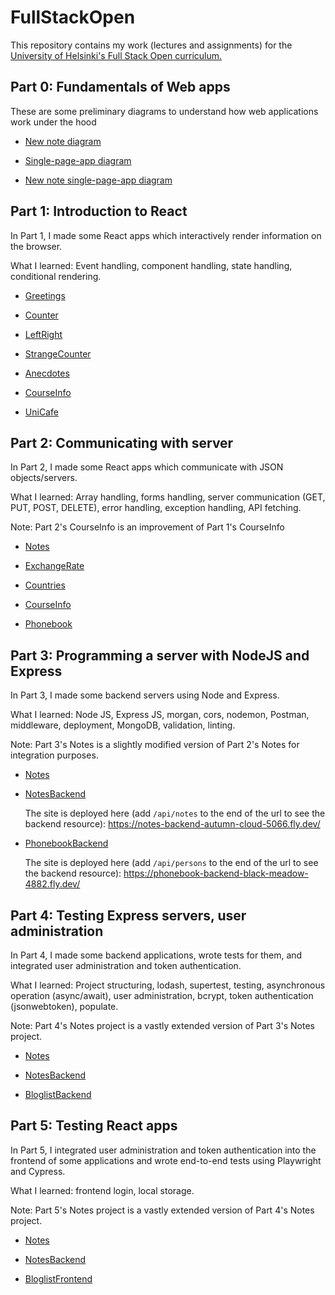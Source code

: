 # FullStackOpen

This repository contains my work (lectures and assignments) for the [University of Helsinki's Full Stack Open curriculum.](https://fullstackopen.com/en)

## Part 0: Fundamentals of Web apps

These are some preliminary diagrams to understand how web applications work under the hood

- [New note diagram](./Part0/0.4.new-note-diagram.md)

- [Single-page-app diagram](./Part0/0.5.spa-diagram.md)

- [New note single-page-app diagram](./Part0/0.6.new-note-spa-diagram.md)

## Part 1: Introduction to React

In Part 1, I made some React apps which interactively render information on the browser.

What I learned: Event handling, component handling, state handling, conditional rendering.

- [Greetings](./Part1/lectures/greetings/)

- [Counter](./Part1/lectures/counter/)

- [LeftRight](./Part1/lectures/leftright/)

- [StrangeCounter](./Part1/lectures/strangecounter/)

- [Anecdotes](./Part1/exercises/anecdotes/)

- [CourseInfo](./Part1/exercises/courseinfo/)

- [UniCafe](./Part1/exercises/unicafe/)

## Part 2: Communicating with server

In Part 2, I made some React apps which communicate with JSON objects/servers.

What I learned: Array handling, forms handling, server communication (GET, PUT, POST, DELETE), error handling, exception handling, API fetching.

Note: Part 2's CourseInfo is an improvement of Part 1's CourseInfo

- [Notes](./Part2/lectures/notes/)

- [ExchangeRate](./Part2/lectures/exchangerate/)

- [Countries](./Part2/exercises/countries/)

- [CourseInfo](./Part2/exercises/courseinfo/)

- [Phonebook](./Part2/exercises/phonebook/)

## Part 3: Programming a server with NodeJS and Express

In Part 3, I made some backend servers using Node and Express.

What I learned: Node JS, Express JS, morgan, cors, nodemon, Postman, middleware, deployment, MongoDB, validation, linting.

Note: Part 3's Notes is a slightly modified version of Part 2's Notes for integration purposes.

- [Notes](./Part3/lectures/notes/)

- [NotesBackend](./Part3/lectures/notes-backend/)

  The site is deployed here (add `/api/notes` to the end of the url to see the backend resource): https://notes-backend-autumn-cloud-5066.fly.dev/

- [PhonebookBackend](./Part3/exercises/phonebook-backend/)

  The site is deployed here (add `/api/persons` to the end of the url to see the backend resource): https://phonebook-backend-black-meadow-4882.fly.dev/

## Part 4: Testing Express servers, user administration

In Part 4, I made some backend applications, wrote tests for them, and integrated user administration and token authentication.

What I learned: Project structuring, lodash, supertest, testing, asynchronous operation (async/await), user administration, bcrypt, token authentication (jsonwebtoken), populate.

Note: Part 4's Notes project is a vastly extended version of Part 3's Notes project.

- [Notes](./Part4/lectures/notes/)

- [NotesBackend](./Part4/lectures/notes-backend/)

- [BloglistBackend](./Part4/exercises/bloglist-backend/)

## Part 5: Testing React apps

In Part 5, I integrated user administration and token authentication into the frontend of some applications and wrote end-to-end tests using Playwright and Cypress.

What I learned: frontend login, local storage.

Note: Part 5's Notes project is a vastly extended version of Part 4's Notes project.

- [Notes](./Part5/lectures/notes/)

- [NotesBackend](./Part5/lectures/notes-backend/)

- [BloglistFrontend](./Part5/exercises/bloglist-frontend/)
